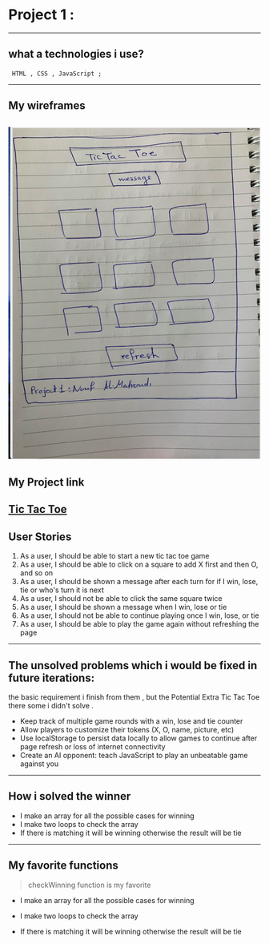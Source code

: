 # Project 1 :

----
## what a technologies i use?
     HTML , CSS , JavaScript ;

----
## My wireframes 
![]( wireframe.png )
----
## My Project link
 [Tic Tac Toe]( https://nouf1.github.io/projectTec/)
----
## User Stories
1. As a user, I should be able to start a new tic tac toe game
2. As a user, I should be able to click on a square to add X first and then O, and so on
3. As a user, I should be shown a message after each turn for if I win, lose, tie or who's turn it is next
4. As a user, I should not be able to click the same square twice
5. As a user, I should be shown a message when I win, lose or tie
6. As a user, I should not be able to continue playing once I win, lose, or tie
7. As a user, I should be able to play the game again without refreshing the page

----
## The unsolved problems which i would be fixed in future iterations:

the basic requirement i finish from them , but the Potential Extra Tic Tac Toe there some i didn't solve . 

* Keep track of multiple game rounds with a win, lose and tie counter
* Allow players to customize their tokens (X, O, name, picture, etc)
* Use localStorage to persist data locally to allow games to continue after page refresh or loss of internet connectivity
* Create an AI opponent: teach JavaScript to play an unbeatable game against you

----
## How i solved the winner

* I make an array for all the possible cases for winning
* I make two loops to check the array
* If there is matching it will be winning otherwise the result will be tie 

----
## My favorite functions
>checkWinning function is my favorite

* I make an array for all the possible cases for winning

* I make two loops to check the array

* If there is matching it will be winning otherwise the result will be tie 
